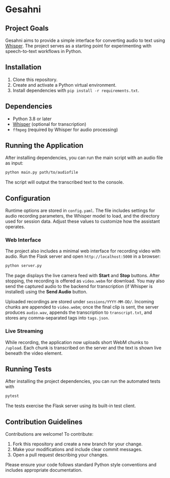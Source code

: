 # Gesahni

## Project Goals

Gesahni aims to provide a simple interface for converting audio to text using [Whisper](https://github.com/openai/whisper). The project serves as a starting point for experimenting with speech-to-text workflows in Python.

## Installation

1. Clone this repository.
2. Create and activate a Python virtual environment.
3. Install dependencies with `pip install -r requirements.txt`.

## Dependencies

- Python 3.8 or later
- [Whisper](https://github.com/openai/whisper) (optional for transcription)
- `ffmpeg` (required by Whisper for audio processing)

## Running the Application

After installing dependencies, you can run the main script with an audio file as input:

```bash
python main.py path/to/audiofile
```

The script will output the transcribed text to the console.

## Configuration

Runtime options are stored in `config.yaml`. The file includes settings for
audio recording parameters, the Whisper model to load, and the directory used
for session data. Adjust these values to customize how the assistant operates.

### Web Interface

The project also includes a minimal web interface for recording video with audio.
Run the Flask server and open `http://localhost:5000` in a browser:

```bash
python server.py
```

The page displays the live camera feed with **Start** and **Stop** buttons. After stopping, the recording is offered as `video.webm` for download. You may also send the captured audio to the backend for transcription (if Whisper is installed) using the **Send Audio** button.

Uploaded recordings are stored under `sessions/YYYY-MM-DD/`. Incoming chunks are appended to `video.webm`; once the final clip is sent, the server produces `audio.wav`, appends the transcription to `transcript.txt`, and stores any comma-separated tags into `tags.json`.

### Live Streaming

While recording, the application now uploads short WebM chunks to `/upload`. Each chunk is transcribed on the server and the text is shown live beneath the video element.

## Running Tests

After installing the project dependencies, you can run the automated tests with

```bash
pytest
```

The tests exercise the Flask server using its built-in test client.

## Contribution Guidelines

Contributions are welcome! To contribute:

1. Fork this repository and create a new branch for your change.
2. Make your modifications and include clear commit messages.
3. Open a pull request describing your changes.

Please ensure your code follows standard Python style conventions and includes appropriate documentation.
